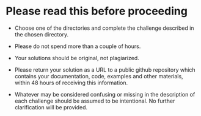 # Please read this before proceeding

* Choose one of the directories and complete the challenge described in the chosen directory.

* Please do not spend more than a couple of hours. 

* Your solutions should be original, not plagiarized. 

* Please return your solution as a URL to a public github repository which contains your documentation, code, examples and other materials, within 48 hours of receiving this information.

* Whatever may be considered confusing or missing in the description of each challenge should be assumed to be intentional.  No further clarification will be provided.

